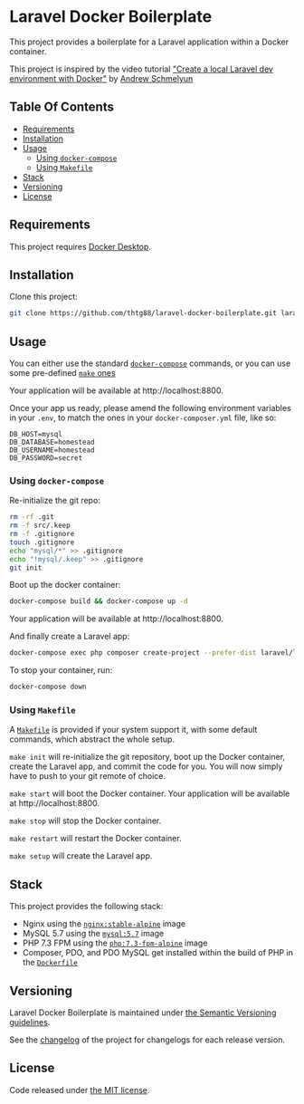 # Laravel Docker Boilerplate
This project provides a boilerplate for a Laravel application within a Docker container.

This project is inspired by the video tutorial ["Create a local Laravel dev environment with Docker"](https://www.youtube.com/watch?v=5N6gTVCG_rw) by [Andrew Schmelyun](https://twitter.com/aschmelyun)

## Table Of Contents
- [Requirements](#requirements)
- [Installation](#installation)
- [Usage](#usage)
    - [Using `docker-compose`](#using-docker-compose)
    - [Using `Makefile`](#using-makefile)
- [Stack](#stack)
- [Versioning](#versioning)
- [License](#license)

## Requirements
This project requires [Docker Desktop](https://www.docker.com/products/docker-desktop).

## Installation
Clone this project:
```bash
git clone https://github.com/thtg88/laravel-docker-boilerplate.git laravel-app
```

## Usage
You can either use the standard [`docker-compose`](#using-docker-compose) commands, or you can use some pre-defined [`make` ones](#using-makefile)

Your application will be available at http://localhost:8800.

Once your app us ready, please amend the following environment variables in your `.env`, to match the ones in your `docker-composer.yml` file, like so:
```
DB_HOST=mysql
DB_DATABASE=homestead
DB_USERNAME=homestead
DB_PASSWORD=secret
```

### Using `docker-compose`
Re-initialize the git repo:
```bash
rm -rf .git
rm -f src/.keep
rm -f .gitignore
touch .gitignore
echo "mysql/*" >> .gitignore
echo "!mysql/.keep" >> .gitignore
git init
```

Boot up the docker container:
```bash
docker-compose build && docker-compose up -d
```

Your application will be available at http://localhost:8800.

And finally create a Laravel app:
```bash
docker-compose exec php composer create-project --prefer-dist laravel/laravel .
```

To stop your container, run:
```bash
docker-compose down
```

### Using `Makefile`
A [`Makefile`](Makefile) is provided if your system support it, with some default commands, which abstract the whole setup.

`make init` will re-initialize the git repository, boot up the Docker container, create the Laravel app, and commit the code for you.
You will now simply have to push to your git remote of choice.

`make start` will boot the Docker container. Your application will be available at http://localhost:8800.

`make stop` will stop the Docker container.

`make restart` will restart the Docker container.

`make setup` will create the Laravel app.

## Stack
This project provides the following stack:
- Nginx using the [`nginx:stable-alpine`](https://github.com/nginxinc/docker-nginx/blob/master/stable/alpine/Dockerfile) image
- MySQL 5.7 using the [`mysql:5.7`](https://github.com/docker-library/mysql/blob/master/5.7/Dockerfile) image
- PHP 7.3 FPM using the [`php:7.3-fpm-alpine`](https://github.com/docker-library/php/blob/master/7.3/alpine3.10/fpm/Dockerfile) image
- Composer, PDO, and PDO MySQL get installed within the build of PHP in the [`Dockerfile`](Dockerfile)

## Versioning

Laravel Docker Boilerplate is maintained under [the Semantic Versioning guidelines](http://semver.org/).

See the [changelog](CHANGELOG.md) of the project for changelogs for each release version.

## License

Code released under [the MIT license](LICENSE).
